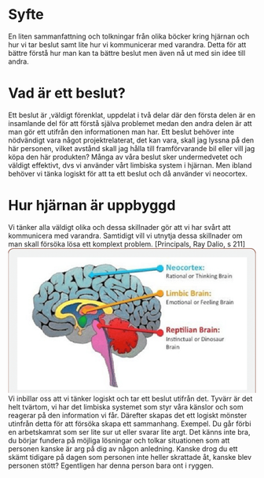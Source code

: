 # Syfte
En liten sammanfattning och tolkningar från olika böcker kring hjärnan och hur vi tar beslut samt lite hur vi kommunicerar med varandra. Detta för att bättre förstå hur man kan ta bättre beslut men även nå ut med sin idee till andra.

# Vad är ett beslut?
Ett beslut är ,väldigt förenklat, uppdelat i två delar där den första delen är en insamlande del för att förstå själva problemet medan den andra delen är att man gör ett utifrån den informationen man har.
Ett beslut behöver inte nödvändigt vara något projektrelaterat, det kan vara, skall jag lyssna på den här personen, vilket avstånd skall jag hålla till framförvarande bil eller vill jag köpa den här produkten? Många av våra beslut sker undermedvetet och väldigt effektivt, dvs vi använder vårt limbiska system i hjärnan. Men ibland behöver vi tänka logiskt för att ta ett beslut och då använder vi neocortex.

# Hur hjärnan är uppbyggd
Vi tänker alla väldigt olika och dessa skillnader gör att vi har svårt att kommunicera med varandra. Samtidigt vill vi utnytja dessa skillnader om man skall försöka lösa ett komplext problem. [Principals, Ray Dalio, s 211]
![](/images/Reptilian-limbic-brain-and-neocortex.png)
Vi inbillar oss att vi tänker logiskt och tar ett beslut utifrån det. Tyvärr är det helt tvärtom, vi har det limbiska systemet som styr våra känslor och som reagerar på den information vi får. Därefter skapas det ett logiskt mönster utinfrån detta för att försöka skapa ett sammanhang.
Exempel. Du går förbi en arbetskamrat som ser lite sur ut eller svarar lite argt. Det känns inte bra, du börjar fundera på möjliga lösningar och tolkar situationen som att personen kanske är arg på dig av någon anledning. Kanske drog du ett skämt tidigare på dagen som personen inte heller skrattade åt, kanske blev personen stött? Egentligen har denna person bara ont i ryggen.

